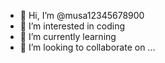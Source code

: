 - 👋 Hi, I’m @musa12345678900
- 👀 I’m interested in coding
- 🌱 I’m currently learning
- 💞️ I’m looking to collaborate on ...
